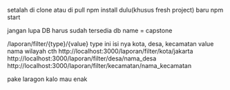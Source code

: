 setalah di clone atau di pull 
npm install dulu(khusus fresh project) 
baru npm start

jangan lupa DB harus sudah tersedia 
db name = capstone

/laporan/filter/{type}/{value}
type ini isi nya kota, desa, kecamatan
value nama wilayah 
cth
http://localhost:3000/laporan/filter/kota/jakarta
http://localhost:3000/laporan/filter/desa/nama_desa
http://localhost:3000/laporan/filter/kecamatan/nama_kecamatan

pake laragon kalo mau enak 